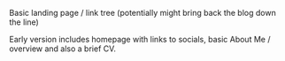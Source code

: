 Basic landing page / link tree (potentially might bring back the blog down the line)

Early version includes homepage with links to socials, basic About Me / overview and also a brief CV.